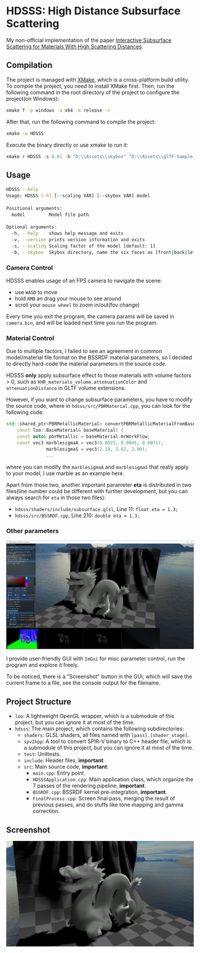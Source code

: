# HDSSS: High Distance Subsurface Scattering

My non-official implementation of the paper [Interactive Subsurface Scattering for Materials With High Scattering
Distances](https://viscom.publications.uni-ulm.de/api/uploads/201/cgf2020.pdf).

## Compilation

The project is managed with [XMake](https://xmake.io/), which is a cross-platform build utility. To compile the project, you need to install XMake first. Then, run the following command in the root directory of the project to configure the project(on Windows):

```bash
xmake f -p windows -a x64 -m release -c
```

After that, run the following command to compile the project:

```bash
xmake -w HDSSS
```

Execute the binary directly or use xmake to run it:

```powershell
xmake r HDSSS -s 0.01 -b "D:\\Assets\\skybox" "D:\\Assets\\glTF-Sample-Models-master\\2.0\\DragonAttenuation\\glTF\\DragonAttenuation.gltf"
```

## Usage

```bash
HDSSS --help 
Usage: HDSSS [-h] [--scaling VAR] [--skybox VAR] model

Positional arguments:
  model         Model file path

Optional arguments:
  -h, --help    shows help message and exits
  -v, --version prints version information and exits
  -s, --scaling Scaling factor of the model [default: 1]
  -b, --skybox  Skybox directory, name the six faces as [front|back|left|right|top|bottom].jpg
```

### Camera Control

HDSSS enables usage of an FPS camera to navigate the scene:

- use `WASD` to move
- hold `RMB` an drag your mouse to see around
- scroll your `mouse wheel` to zoom in/out(fov change)

Every time you exit the program, the camera params will be saved in `camera.bin`, and will be loaded next time you run the program.

### Material Control

Due to multiple factors, I failed to see an agreement in common model/material file format on the BSSRDF material parameters, so I decided to directly hard-code the material parameters in the source code.

HDSSS **only** apply subsurface effect to those materials with volume factors > 0, such as `KHR_materials_volume.attenuationColor` and `attenuationDistance` in GLTF volume extensions.

However, if you want to change subsurface parameters, you have to modify the source code, where in `hdsss/src/PBRMaterial.cpp`, you can look for the following code:

```cpp
std::shared_ptr<PBRMetallicMaterial> convertPBRMetallicMaterialFromBaseMaterial(
    const loo::BaseMaterial& baseMaterial) {
    const auto& pbrMetallic = baseMaterial.mrWorkFlow;
    const vec3 marblesigmaA = vec3(0.0021, 0.0041, 0.0071),
               marblesigmaS = vec3(2.19, 2.62, 2.00);
               ...
```

where you can modify the `marblesigmaA` and `marblesigmaS` that really apply to your model, I use marble as an example here. 

Apart from those two, another important parameter **eta** is distributed in two files(line number could be different with further development, but you can always search for `eta` in those two files):

- `hdsss/shaders/include/subsurface.glsl`, Line 11: `float eta = 1.3;`
- `hdsss/src/BSSRDF.cpp`, Line 210: `double eta = 1.3;`

### Other parameters

![gui](./images/gui.png)

I provide user-friendly GUI with `ImGui` for misc parameter control, run the program and explore it freely.

To be noticed, there is a "Screenshot" button in the GUI, which will save the current frame to a file, see the console output for the filename.

## Project Structure

- `loo`: A lightweight OpenGL wrapper, which is a submodule of this project, but you can ignore it at most of the time.
- `hdsss`: The main project, which contains the following subdirectories:
  - `shaders`: GLSL shaders, all files named with `[pass].[shader_stage]`.
  - `spv2hpp`: A tool to convert SPIR-V binary to C++ header file, which is a submodule of this project, but you can ignore it at most of the time.
  - `test`: Unittests.
  - `include`: Header files, **important**.
  - `src`: Main source code, **important**:
    - `main.cpp`: Entry point.
    - `HDSSSApplication.cpp`: Main application class, which organize the 7 passes of the rendering pipeline, **important**.
    - `BSSRDF.cpp`: BSSRDF kernel pre-integration, **important**.
    - `FinalProcess.cpp`: Screen final pass, merging the result of previous passes, and do stuffs like tone mapping and gamma correction.

## Screenshot

![dragon1](./images/dragon1.png)

